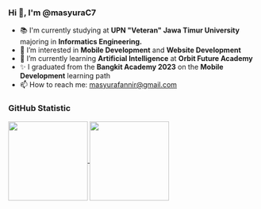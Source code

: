 ### Hi 👋, I'm @masyuraC7

- 📚 I'm currently studying at <b>UPN "Veteran" Jawa Timur University</b> majoring in <b>Informatics Engineering.</b>
- 👀 I’m interested in <b>Mobile Development</b> and <b>Website Development</b>
- 🌱 I’m currently learning <b>Artificial Intelligence</b> at <b>Orbit Future Academy</b>
- ✨ I graduated from the <b>Bangkit Academy 2023</b> on the <b>Mobile Development</b> learning path
- 📫 How to reach me: masyurafannir@gmail.com

### GitHub Statistic
<p align="left">
  <a href="https://github.com/masyuraC7">
    <img height=160em align="center" src="https://github-readme-stats-eight-theta.vercel.app/api?username=masyuraC7&show_icons=true&include_all_commits=true&count_private=true&theme=tokyonight&custom_title=My&nbsp;GitHub&nbsp;Stats" />
  </a>
  <a href="https://github.com/masyuraC7">
    <img height=160em align="center" src="https://github-readme-stats-eight-theta.vercel.app/api/top-langs?username=masyuraC7&layout=compact&langs_count=8&theme=tokyonight&count_private=true" />
  </a>
</p>

<!--
**masyuraC7/masyuraC7** is a ✨ _special_ ✨ repository because its `README.md` (this file) appears on your GitHub profile.
-->
